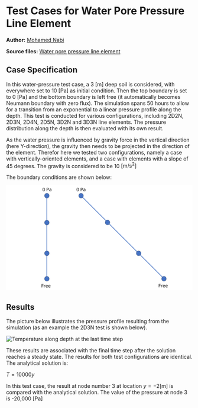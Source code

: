 # Test Cases for Water Pore Pressure Line Element

**Author:** [Mohamed Nabi](https://github.com/mnabideltares)

**Source files:** [Water pore pressure line element](https://github.com/KratosMultiphysics/Kratos/tree/master/applications/GeoMechanicsApplication/tests/test_pressure_line_element)

## Case Specification
In this water-pressure test case, a 3 [m] deep soil is considered, with everywhere set to 10 $\mathrm{[Pa]}$ as initial condition. Then the top boundary is set to 0 $\mathrm{[Pa]}$ and the bottom boundary is left free (it automatically becomes Neumann boundary with zero flux). The simulation spans 50 hours to allow for a transition from an exponential to a linear pressure profile along the depth. This test is conducted for various configurations, including 2D2N, 2D3N, 2D4N, 2D5N, 3D2N and 3D3N line elements. The pressure distribution along the depth is then evaluated with its own result.

As the water pressure is influenced by gravity force in the vertical direction (here Y-direction), the gravity then needs to be projected in the direction of the element. Therefor here we tested two configurations, namely a case with vertically-oriented elements, and a case with elements with a slope of 45 degrees. The gravity is considered to be 10 $\mathrm{[m/s^2]}$ 

The boundary conditions are shown below:

<img src="documentation_data/test_pressure_line_element.svg" alt="Visualization of the Boundary conditions" title="Visualization of the Boundary conditions" width="600">

## Results

The picture below illustrates the pressure profile resulting from the simulation (as an example the 2D3N test is shown below).

<img src="../documentation_data/test_pressure_line_element_2d3n_result.png" alt="Temperature along depth at the last time step" title="Temperature along the depth at the last time step" width="600">

These results are associated with the final time step after the solution reaches a steady state. The results for both test configurations are identical. The analytical solution is:

$T = 10000 y$

In this test case, the result at node number 3 at location $y = -2 \mathrm{[m]}$ is compared with the analytical solution. The value of the pressure at node 3 is -20,000 $\mathrm{[Pa]}$